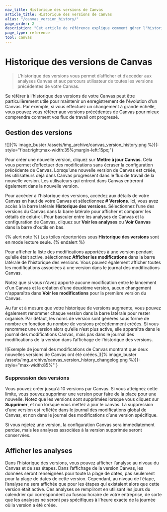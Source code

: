 ```yaml
---
nav_title: Historique des versions de Canvas
article_title: Historique des versions de Canvas
alias: "/canvas_version_history/"
page_order: 2
description: "Cet article de référence explique comment gérer l'historique des versions de votre Canvas."
page_type: reference
tool: Canvas
---
```


# Historique des versions de Canvas

> L’historique des versions vous permet d’afficher et d’accéder aux analyses Canvas et aux parcours utilisateur de toutes les versions précédentes de votre Canvas. 

Se référer à l'historique des versions de votre Canvas peut être particulièrement utile pour maintenir un enregistrement de l'évolution d'un Canvas. Par exemple, si vous effectuez un changement à grande échelle, vous pouvez vous référer aux versions précédentes de Canvas pour mieux comprendre comment vos flux de travail ont progressé.

## Gestion des versions

![]({% image_buster /assets/img_archive/canvas_version_history.png %}){: style="float:right;max-width:35%;margin-left:15px;"}

Pour créer une nouvelle version, cliquez sur **Mettre à jour Canvas**. Cela vous permet d’effectuer des modifications sans écraser la configuration précédente de Canvas. Lorsqu’une nouvelle version de Canvas est créée, les utilisateurs déjà dans Canvas progressent dans le flux de travail de la nouvelle version. Les utilisateurs qui entrent dans Canvas entreront également dans la nouvelle version. 

Pour accéder à l'historique des versions, accédez aux détails de votre Canvas en haut de votre Canvas et sélectionnez **\# Versions**. Ici, vous avez accès à la barre latérale **Historique des versions**. Sélectionnez l’une des versions du Canvas dans la barre latérale pour afficher et comparer les détails de celui-ci. Pour basculer entre les analyses de Canvas et la configuration de Canvas, cliquez sur **Voir les analyses** ou **Voir Canvas** dans la barre d'outils en bas.

{% alert note %}
Les toiles répertoriées sous **Historique des versions** sont en mode lecture seule.
{% endalert %}

Pour afficher la liste des modifications apportées à une version pendant qu'elle était active, sélectionnez **Afficher les modifications** dans la barre latérale de l'historique des versions. Vous pouvez également afficher toutes les modifications associées à une version dans le journal des modifications Canvas. 

Notez que si vous n'avez apporté aucune modification entre le lancement d'un Canvas et la création d'une deuxième version, aucun changement n'apparaîtra dans **Voir les modifications** pour la première version du Canvas.

Au fur et à mesure que votre historique de versions augmente, vous pouvez également renommer chaque version dans la barre latérale pour rester organisé. Par défaut, les noms de version sont générés sous forme de nombre en fonction du nombre de versions précédemment créées. Si vous renommez une version alors qu’elle n’est plus active, elle apparaîtra dans le journal des modifications Canvas, mais pas dans le journal des modifications de la version dans l’affichage de l’historique des versions.

![Exemple de journal des modifications de Canvas montrant que deux nouvelles versions de Canvas ont été créées.]({% image_buster /assets/img_archive/canvas_version_history_changelog.png %}){: style="max-width:85%" }

### Suppression des versions

Vous pouvez créer jusqu’à 10 versions par Canvas. Si vous atteignez cette limite, vous pouvez supprimer une version pour faire de la place pour une nouvelle. Notez que les versions sont supprimées lorsque vous cliquez sur **Supprimer**, et non lorsque vous mettez à jour le canvas. La suppression d’une version est reflétée dans le journal des modifications global de Canvas, et non dans le journal des modifications d’une version spécifique.

Si vous rejetez une version, la configuration Canvas sera immédiatement perdue, mais les analyses associées à la version supprimée seront conservées. 

## Afficher les analyses

Dans l’historique des versions, vous pouvez afficher l’analyse au niveau du Canvas et de ses étapes. Dans l’affichage de la version Canvas, les données seront renseignées pour toute la plage de dates, pas seulement pour la plage de dates de cette version. Cependant, au niveau de l’étape, l’analyse ne sera affichée que pour les étapes qui existaient alors que cette version était active. Ces analyses se rempliront en utilisant les jours du calendrier qui correspondent au fuseau horaire de votre entreprise, de sorte que les analyses ne seront pas spécifiques à l'heure exacte de la journée où la version a été créée.

